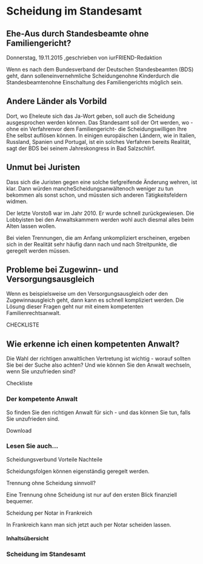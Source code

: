 # Scheidung im Standesamt

## Ehe-Aus durch Standesbeamte ohne Familiengericht?

Donnerstag, 19.11.2015 ,geschrieben von iurFRIEND-Redaktion

Wenn es nach dem Bundesverband der Deutschen Standesbeamten (BDS) geht, dann solleneinvernehmliche Scheidungenohne Kinderdurch die Standesbeamtenohne Einschaltung des Familiengerichts möglich sein.

## Andere Länder als Vorbild

Dort, wo Eheleute sich das Ja-Wort geben, soll auch die Scheidung ausgesprochen werden können. Das Standesamt soll der Ort werden, wo - ohne ein Verfahrenvor dem Familiengericht- die Scheidungswilligen Ihre Ehe selbst auflösen können. In einigen europäischen Ländern, wie in Italien, Russland, Spanien und Portugal, ist ein solches Verfahren bereits Realität, sagt der BDS bei seinem Jahreskongress in Bad Salzschlirf.

## Unmut bei Juristen

Dass sich die Juristen gegen eine solche tiefgreifende Änderung wehren, ist klar. Dann würden mancheScheidungsanwältenoch weniger zu tun bekommen als sonst schon, und müssten sich anderen Tätigkeitsfeldern widmen.

Der letzte Vorstoß war im Jahr 2010. Er wurde schnell zurückgewiesen. Die Lobbyisten bei den Anwaltskammern werden wohl auch diesmal alles beim Alten lassen wollen.

Bei vielen Trennungen, die am Anfang unkompliziert erscheinen, ergeben sich in der Realität sehr häufig dann nach und nach Streitpunkte, die geregelt werden müssen.

## Probleme bei Zugewinn- und Versorgungsausgleich

Wenn es beispielsweise um den Versorgungsausgleich oder den Zugewinnausgleich geht, dann kann es schnell kompliziert werden. Die Lösung dieser Fragen geht nur mit einem kompetenten Familienrechtsanwalt.

CHECKLISTE

## Wie erkenne ich einen kompetenten Anwalt?

Die Wahl der richtigen anwaltlichen Vertretung ist wichtig - worauf sollten Sie bei der Suche also achten? Und wie können Sie den Anwalt wechseln, wenn Sie unzufrieden sind?

Checkliste

### Der kompetente Anwalt

So finden Sie den richtigen Anwalt für sich - und das können Sie tun, falls Sie unzufrieden sind.

Download

### Lesen Sie auch...

Scheidungsverbund Vorteile Nachteile

Scheidungsfolgen können eigenständig geregelt werden.

Trennung ohne Scheidung sinnvoll?

Eine Trennung ohne Scheidung ist nur auf den ersten Blick finanziell bequemer.

Scheidung per Notar in Frankreich

In Frankreich kann man sich jetzt auch per Notar scheiden lassen.

#### Inhaltsübersicht

### Scheidung im Standesamt